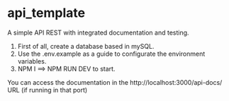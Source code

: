 # api_template
A simple API REST with integrated documentation and testing.

1. First of all, create a database based in mySQL.
2. Use the .env.example as a guide to configurate the environment variables.
3. NPM I ==> NPM RUN DEV to start.

You can access the documentation in the http://localhost:3000/api-docs/ URL (if running in that port)
